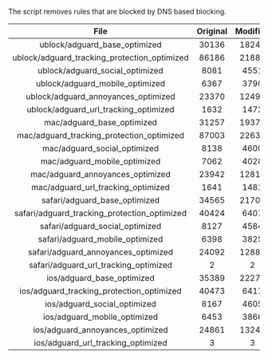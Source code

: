 The script removes rules that are blocked by DNS based blocking.


| File | Original | Modified |
|:----:|:-----:|:-----:|
| ublock/adguard_base_optimized | 30136 | 18249 |
| ublock/adguard_tracking_protection_optimized | 86186 | 21888 |
| ublock/adguard_social_optimized | 8081 | 4551 |
| ublock/adguard_mobile_optimized | 6367 | 3790 |
| ublock/adguard_annoyances_optimized | 23370 | 12495 |
| ublock/adguard_url_tracking_optimized | 1632 | 1472 |
| mac/adguard_base_optimized | 31257 | 19373 |
| mac/adguard_tracking_protection_optimized | 87003 | 22636 |
| mac/adguard_social_optimized | 8138 | 4600 |
| mac/adguard_mobile_optimized | 7062 | 4028 |
| mac/adguard_annoyances_optimized | 23942 | 12813 |
| mac/adguard_url_tracking_optimized | 1641 | 1481 |
| safari/adguard_base_optimized | 34565 | 21708 |
| safari/adguard_tracking_protection_optimized | 40424 | 6407 |
| safari/adguard_social_optimized | 8127 | 4584 |
| safari/adguard_mobile_optimized | 6398 | 3825 |
| safari/adguard_annoyances_optimized | 24092 | 12887 |
| safari/adguard_url_tracking_optimized | 2 | 2 |
| ios/adguard_base_optimized | 35389 | 22276 |
| ios/adguard_tracking_protection_optimized | 40473 | 6417 |
| ios/adguard_social_optimized | 8167 | 4605 |
| ios/adguard_mobile_optimized | 6453 | 3866 |
| ios/adguard_annoyances_optimized | 24861 | 13248 |
| ios/adguard_url_tracking_optimized | 3 | 3 |